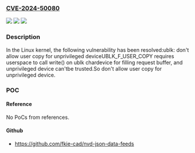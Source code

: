 ### [CVE-2024-50080](https://cve.mitre.org/cgi-bin/cvename.cgi?name=CVE-2024-50080)
![](https://img.shields.io/static/v1?label=Product&message=Linux&color=blue)
![](https://img.shields.io/static/v1?label=Version&message=1172d5b8beca%3C%206414ab5c9c9c%20&color=brighgreen)
![](https://img.shields.io/static/v1?label=Vulnerability&message=n%2Fa&color=brighgreen)

### Description

In the Linux kernel, the following vulnerability has been resolved:ublk: don't allow user copy for unprivileged deviceUBLK_F_USER_COPY requires userspace to call write() on ublk chardevice for filling request buffer, and unprivileged device can'tbe trusted.So don't allow user copy for unprivileged device.

### POC

#### Reference
No PoCs from references.

#### Github
- https://github.com/fkie-cad/nvd-json-data-feeds

